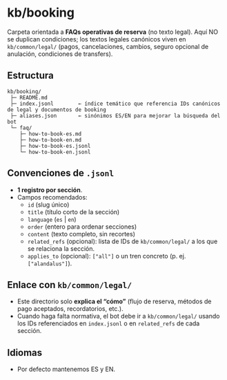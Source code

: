 
# kb/booking

Carpeta orientada a **FAQs operativas de reserva** (no texto legal). Aquí NO se duplican condiciones; los textos legales canónicos viven en `kb/common/legal/` (pagos, cancelaciones, cambios, seguro opcional de anulación, condiciones de transfers).

## Estructura
```
kb/booking/
 ├─ README.md
 ├─ index.jsonl        ← índice temático que referencia IDs canónicos de legal y documentos de booking
 ├─ aliases.json       ← sinónimos ES/EN para mejorar la búsqueda del bot
 └─ faq/
    ├─ how-to-book-es.md
    ├─ how-to-book-en.md
    ├─ how-to-book-es.jsonl
    └─ how-to-book-en.jsonl
```

## Convenciones de `.jsonl`
- **1 registro por sección**.
- Campos recomendados:
  - `id` (slug único)
  - `title` (título corto de la sección)
  - `language` (`es` | `en`)
  - `order` (entero para ordenar secciones)
  - `content` (texto completo, sin recortes)
  - `related_refs` (opcional): lista de IDs de `kb/common/legal/` a los que se relaciona la sección.
  - `applies_to` (opcional): `["all"]` o un tren concreto (p. ej. `["alandalus"]`).

## Enlace con `kb/common/legal/`
- Este directorio solo **explica el “cómo”** (flujo de reserva, métodos de pago aceptados, recordatorios, etc.).
- Cuando haga falta normativa, el bot debe ir a `kb/common/legal/` usando los IDs referenciados en `index.jsonl` o en `related_refs` de cada sección.

## Idiomas
- Por defecto mantenemos ES y EN.

